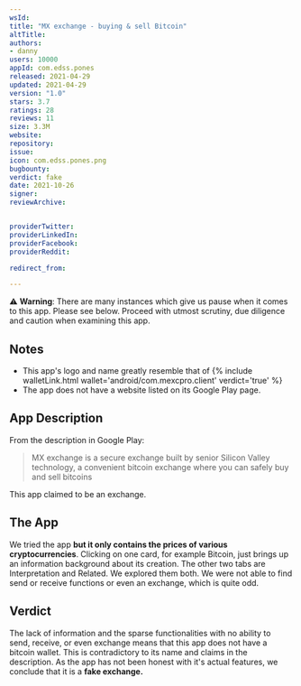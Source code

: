 ```yaml
---
wsId: 
title: "MX exchange - buying & sell Bitcoin"
altTitle: 
authors:
- danny
users: 10000
appId: com.edss.pones
released: 2021-04-29
updated: 2021-04-29
version: "1.0"
stars: 3.7
ratings: 28
reviews: 11
size: 3.3M
website: 
repository: 
issue: 
icon: com.edss.pones.png
bugbounty: 
verdict: fake
date: 2021-10-26
signer: 
reviewArchive:


providerTwitter: 
providerLinkedIn: 
providerFacebook: 
providerReddit: 

redirect_from:

---
```



⚠️ **Warning**: There are many instances which give us pause when it comes to this app. Please see below. Proceed with utmost scrutiny, due diligence and caution when examining this app. 

## Notes

- This app's logo and name greatly resemble that of {% include walletLink.html wallet='android/com.mexcpro.client' verdict='true' %}
- The app does not have a website listed on its Google Play page.

## App Description

From the description in Google Play:

> MX exchange is a secure exchange built by senior Silicon Valley technology, a convenient bitcoin exchange where you can safely buy and sell bitcoins

This app claimed to be an exchange.

## The App

We tried the app **but it only contains the prices of various cryptocurrencies**. Clicking on one card, for example Bitcoin, just brings up an information background about its creation. The other two tabs are Interpretation and Related. We explored them both. We were not able to find send or receive functions or even an exchange, which is quite odd.

## Verdict

The lack of information and the sparse functionalities with no ability to send, receive, or even exchange means that this app does not have a bitcoin wallet. This is contradictory to its name and claims in the description. As the app has not been honest with it's actual features, we conclude that it is a **fake exchange.**
